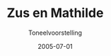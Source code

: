 ---
title: Zus en Mathilde
subtitle: Toneelvoorstelling
layout: default
modal-id: 4
date: 2005-07-01
img: zus en mathilde foto3.jpg
thumbnail: 134aed1bfe631271c5ad41d87509d525-zus_en_mathilde_thumb.png
alt: zus-en-mathilde
more_url: https://youtu.be/c2lcLxjFMCU
more_title: Youtube
description: Zus en Mathilde is een humoristische en tegelijkertijd ontroerende voorstelling over twee zusjes die besluiten op te blijven. Samen maken ze een wonderlijke reis door de nacht. Ze vertellen elkaar verhalen en geheimen. Vechten met elkaar tegen de slaap, de nacht en het licht van de volgende dag.<p><i>&quot;De emoties die het verhaal opriep en ook het krachtige, indringende spel van actrices Jaike Belfor als Zus- en Urmie Plein als Mathilde, kennen hun weerga niet. Dat twee mensen de aandacht van het publiek ruim drie kwartier vanaf de allereerste minuut kunnen vasthouden, is indrukwekkend.</i>&quot; (De Ware Tijd, 07-08-2006)<p><i>&quot;De mooi neergezette karakters dragen dit universele drama overtuigend (..) Een zeldzaam uitgebalanceerde voorstelling.</i>&quot; (De Volkskrant, 24-02-2004)<p><i>&quot;Regisseur Theo Fransz maakte Zus en Mathilde op basis van improvisaties op de spelvloer en het resultaat is ongekunsteld en ontroerend. Actrices Jaike Belfor en Urmie Plein bezorgen je een brok in de keel.</i>&quot; (Trouw, 17-02-2004)<p><i>&quot;Zus & Mathilde is in alle opzichten een voorstelling die staat als een huis, een stuk dat een breed scala aan emoties oproept, het is puur en prachtig theater.</i>&quot; (Telegraaf, 19-02-2004)
---